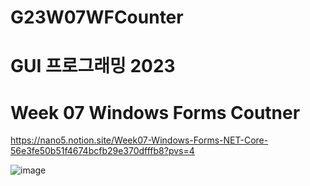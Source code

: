 # G23W07WFCounter

# GUI 프로그래밍 2023
# Week 07 Windows Forms Coutner

https://nano5.notion.site/Week07-Windows-Forms-NET-Core-56e3fe50b51f4674bcfb29e370dfffb8?pvs=4

![image](https://github.com/devbwoh/G23W07WFCounter/assets/77666026/06dc5960-4cd4-47b3-8bca-878ba5dde37e)
